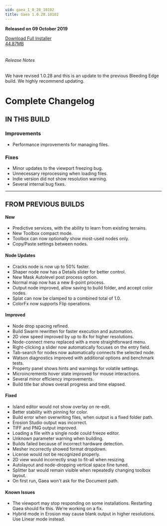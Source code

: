 ```yaml
---
uid: gaea_1_0_28_10102
title: Gaea 1.0.28.10102
---
```



**Released on 09 October 2019**

<div class="btn-group" role="group">
<a href="http://viridian.quadspinner.com/gaeab/Gaea-1.0.28b.exe" class="btn btn-dark">Download Full Installer<br />44.87MB</a>
</div></div></div>
<br><h6 class="ml-2">Release Notes</h6>
<div class="card">
<div class="card-body release-note">

We have revised 1.0.28 and this is an update to the previous Bleeding Edge build. We highly recommend updating.

# Complete Changelog

## IN THIS BUILD

### Improvements
- Performance improvements for managing files.

### Fixes
- Minor updates to the viewport freezing bug.
- Unnecessary reprocessing when loading files.
- Indie version did not show resolution warning.
- Several internal bug fixes.

---

## FROM PREVIOUS BUILDS

#### New
- Predictive services, with the ability to learn from existing terrains.
- New Toolbox compact mode.
- Toolbox can now optionally show most-used nodes only.
- Copy/Paste settings between nodes.

#### Node Updates
- Cracks node is now up to 50% faster.
- Shaper node now has a Details slider for better control.
- New Mask Autolevel post process option.
- Normal map now has a new 8-point process.
- Output node improved, allow saving to build folder, and accept color nodes.
- Splat can now be clamped to a combined total of 1.0.
- ColorFx now supports Flip operations.

#### Improved
- Node drop spacing refined.
- Build Swarm rewritten for faster execution and automation.
- 2D view speed improved by up to 8x for higher resolutions.
- Node-connect menu replaced with a more straightforward menu.
- Right-clicking a slider now automatically focuses on the entry field.
- Tab-search for nodes now automatically connects the selected node.
- Watson diagnostics improved with additional options and benchmark tests.
- Property panel shows hints and warnings for volatile settings.
- Microincrements hover state improved for mouse interactions.
- Several minor efficiency improvements.
- Build title bar shows overall progress and time elapsed.

#### Fixed
- Island editor would not show overlay on re-edit.
- Better stability with pinning for color.
- Build error when overwriting files, when output is a fixed folder path.
- Erosion Studio output was incorrect.
- TIFF and PNG output improved.
- Loading a file with a single node could freeze editor.
- Unknown parameter warning when building.
- Builds failed because of incorrect hardware detection.
- Mesher incorrectly showed format dropdown.
- License would not be recognized properly.
- 2D view would incorrectly snap to fit-all when resizing.
- Autolayout and node-dropping vertical space fine tuned.
- Splitter bar would remain visible when repeatedly changing toolbox layout.
- On first run, Gaea won't ask for the Document path.

#### Known Issues
- The viewport may stop responding on some installations. Restarting Gaea should fix this. We're working on a fix.
- Hybrid mode in Erosion may cause blank output in higher resolutions. Use Linear mode instead.

</div></div>
